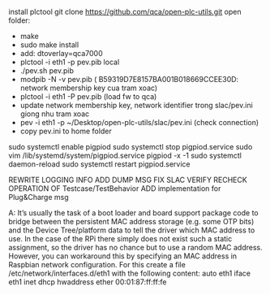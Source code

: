 install plctool
git clone https://github.com/qca/open-plc-utils.git
open folder:
  - make
  - sudo make install
  - add: dtoverlay=qca7000
  - plctool -i eth1 -p pev.pib local
  - ./pev.sh pev.pib
  - modpib -N <NMK> -v pev.pib (<NMK> B59319D7E8157BA001B018669CCEE30D: network membership key cua tram xoac)
  - plctool -i eth1 -P pev.pib (load fw to qca)
  - update network membership key, network identifier trong slac/pev.ini giong nhu tram xoac
  - pev -i eth1 -p ~/Desktop/open-plc-utils/slac/pev.ini (check connection)
  - copy pev.ini to home folder

sudo systemctl enable pigpiod
sudo systemctl stop pigpiod.service
sudo vim /lib/systemd/system/pigpiod.service
pigpiod -x -1
sudo systemctl daemon-reload
sudo systemctl restart pigpiod.service

REWRITE LOGGING INFO
ADD DUMP MSG
FIX SLAC VERIFY
RECHECK OPERATION OF Testcase/TestBehavior
ADD implementation for Plug&Charge msg

A: It’s usually the task of a boot loader and board support package code to bridge between the persistent MAC
address storage (e.g. some OTP bits) and the Device Tree/platform data to tell the driver which MAC address to
use. In the case of the RPi there simply does not exist such a static assignment, so the driver has no chance but
to use a random MAC address. However, you can workaround this by specifying an MAC address in Raspbian
network configuration. For this create a file /etc/network/interfaces.d/eth1 with the following content:
auto eth1
iface eth1 inet dhcp
hwaddress ether 00:01:87:ff:ff:fe